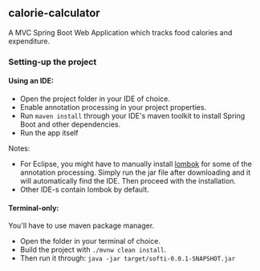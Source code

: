 ## calorie-calculator

A MVC Spring Boot Web Application which tracks food calories and expenditure.

### Setting-up the project

#### Using an IDE:

- Open the project folder in your IDE of choice.
- Enable annotation processing in your project properties.
- Run ```maven install``` through your IDE's maven toolkit to install Spring Boot and other dependencies.
- Run the app itself

Notes:
- For Eclipse, you might have to manually install [lombok](https://projectlombok.org/download) for some of the annotation processing. Simply run the jar file after downloading and it will automatically find the IDE. Then proceed with the installation.
- Other IDE-s contain lombok by default.

#### Terminal-only:

You'll have to use maven package manager.
- Open the folder in your terminal of choice.
- Build the project with ```./mvnw clean install```.
- Then run it through: ```java -jar target/softi-0.0.1-SNAPSHOT.jar```